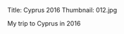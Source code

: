 Title: Cyprus 2016
Thumbnail: 012.jpg

My trip to Cyprus in 2016


[//]: # (Generated from an export of the "Cyprus 2016/Cyprus Gallery" album with File Name set to "Sequential")
